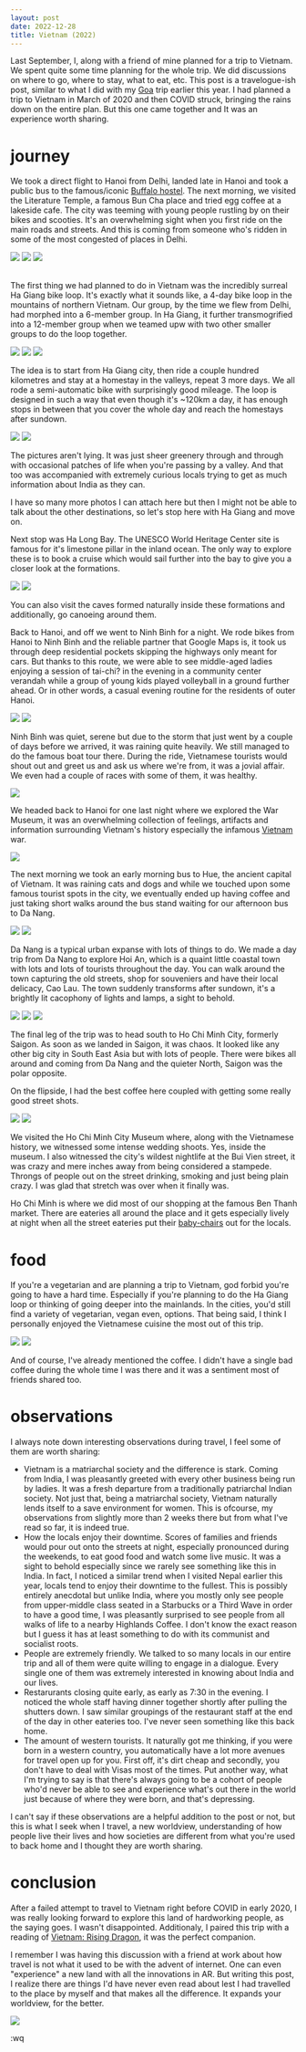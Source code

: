 ```yaml
---
layout: post
date: 2022-12-28
title: Vietnam (2022)
---
```


Last September, I, along with a friend of mine planned for a trip to Vietnam. We spent quite some time planning for the whole trip. We did discussions on where to go, where to stay, what to eat, etc. This post is a travelogue-ish post, similar to what I did with my [Goa](/2022/06/03/south-goa.html) trip earlier this year. I had planned a trip to Vietnam in March of 2020 and then COVID struck, bringing the rains down on the entire plan. But this one came together and It was an experience worth sharing.


# journey

We took a direct flight to Hanoi from Delhi, landed late in Hanoi and took a public bus to the famous/iconic [Buffalo hostel](https://buffalohostels.com/). The next morning, we visited the Literature Temple, a famous Bun Cha place and tried egg coffee at a lakeside cafe. The city was teeming with young people rustling by on their bikes and scooties. It's an overwhelming sight when you first ride on the main roads and streets. And this is coming from someone who's ridden in some of the most congested of places in Delhi.

<img src="./../../static/img/posts/vietnam/street.png" loading="lazy"/>
<img src="./../../static/img/posts/vietnam/lit-temple.png" loading="lazy"/>
<img src="./../../static/img/posts/vietnam/bahn-mi.png" loading="lazy"/>
<br>
<br>

The first thing we had planned to do in Vietnam was the incredibly surreal Ha Giang bike loop. It's exactly what it sounds like, a 4-day bike loop in the mountains of northern Vietnam. Our group, by the time we flew from Delhi, had morphed into a 6-member group. In Ha Giang, it further transmogrified into a 12-member group when we teamed upw with two other smaller groups to do the loop together.

<img src="./../../static/img/posts/vietnam/ha-giang.png" loading="lazy"/>
<img src="./../../static/img/posts/vietnam/ha-giang-2.png" loading="lazy"/>
<img src="./../../static/img/posts/vietnam/ha-giang-3.png" loading="lazy"/>

The idea is to start from Ha Giang city, then ride a couple hundred kilometres and stay at a homestay in the valleys, repeat 3 more days. We all rode a semi-automatic bike with surprisingly good mileage. The loop is designed in such a way that even though it's ~120km a day, it has enough stops in between that you cover the whole day and reach the homestays after sundown.

<img src="./../../static/img/posts/vietnam/bike.png" loading="lazy"/>
<img src="./../../static/img/posts/vietnam/bike-group.png" loading="lazy"/>

The pictures aren't lying. It was just sheer greenery through and through with occasional patches of life when you're passing by a valley. And that too was accompanied with extremely curious locals trying to get as much information about India as they can.

I have so many more photos I can attach here but then I might not be able to talk about the other destinations, so let's stop here with Ha Giang and move on.

Next stop was Ha Long Bay. The UNESCO World Heritage Center site is famous for it's limestone pillar in the inland ocean. The only way to explore these is to book a cruise which would sail further into the bay to give you a closer look at the formations.

<img src="./../../static/img/posts/vietnam/ha-long.png" loading="lazy"/>
<img src="./../../static/img/posts/vietnam/ha-long-2.png" loading="lazy"/>

You can also visit the caves formed naturally inside these formations and additionally, go canoeing around them.

Back to Hanoi, and off we went to Ninh Binh for a night. We rode bikes from Hanoi to Ninh Binh and the reliable partner that Google Maps is, it took us through deep residential pockets skipping the highways only meant for cars. But thanks to this route, we were able to see middle-aged ladies enjoying a session of tai-chi? in the evening in a community center verandah while a group of young kids played volleyball in a ground further ahead. Or in other words, a casual evening routine for the residents of outer Hanoi.

<img src="./../../static/img/posts/vietnam/ninh-binh-2.png" loading="lazy"/>
<img src="./../../static/img/posts/vietnam/ninh-binh-3.png" loading="lazy"/>

Ninh Binh was quiet, serene but due to the storm that just went by a couple of days before we arrived, it was raining quite heavily. We still managed to do the famous boat tour there. During the ride, Vietnamese tourists would shout out and greet us and ask us where we're from, it was a jovial affair. We even had a couple of races with some of them, it was healthy.

<img src="./../../static/img/posts/vietnam/ninh-binh-4.png" loading="lazy"/>

We headed back to Hanoi for one last night where we explored the War Museum, it was an overwhelming collection of feelings, artifacts and information surrounding Vietnam's history especially the infamous [Vietnam](https://en.wikipedia.org/wiki/Vietnam_War) war.

<img src="./../../static/img/posts/vietnam/hanoi-night.png" loading="lazy"/>

The next morning we took an early morning bus to Hue, the ancient capital of Vietnam. It was raining cats and dogs and while we touched upon some famous tourist spots in the city, we eventually ended up having coffee and just taking short walks around the bus stand waiting for our afternoon bus to Da Nang.

<img src="./../../static/img/posts/vietnam/hue.png" loading="lazy"/>
<img src="./../../static/img/posts/vietnam/danang.png" loading="lazy"/>

Da Nang is a typical urban expanse with lots of things to do. We made a day trip from Da Nang to explore Hoi An, which is a quaint little coastal town with lots and lots of tourists throughout the day. You can walk around the town capturing the old streets, shop for souveniers and have their local delicacy, Cao Lau. The town suddenly transforms after sundown, it's a brightly lit cacophony of lights and lamps, a sight to behold.

<img src="./../../static/img/posts/vietnam/hoi-an-3.png" loading="lazy"/>
<img src="./../../static/img/posts/vietnam/hoi-an.png" loading="lazy"/>
<img src="./../../static/img/posts/vietnam/hoi-an-2.png" loading="lazy"/>

The final leg of the trip was to head south to Ho Chi Minh City, formerly Saigon. As soon as we landed in Saigon, it was chaos. It looked like any other big city in South East Asia but with lots of people. There were bikes all around and coming from Da Nang and the quieter North, Saigon was the polar opposite.

On the flipside, I had the best coffee here coupled with getting some really good street shots.

<img src="./../../static/img/posts/vietnam/coffee.png" loading="lazy"/>
<img src="./../../static/img/posts/vietnam/street-hcm.png" loading="lazy"/>

We visited the Ho Chi Minh City Museum where, along with the Vietnamese history, we witnessed some intense wedding shoots. Yes, inside the museum. I also witnessed the city's wildest nightlife at the Bui Vien street, it was crazy and mere inches away from being considered a stampede. Throngs of people out on the street drinking, smoking and just being plain crazy. I was glad that stretch was over when it finally was.

Ho Chi Minh is where we did most of our shopping at the famous Ben Thanh market. There are eateries all around the place and it gets especially lively at night when all the street eateries put their [baby-chairs](https://khaipham1093.wordpress.com/2016/03/03/why-do-vietnamese-sit-on-little-chairs/) out for the locals.

# food
If you're a vegetarian and are planning a trip to Vietnam, god forbid you're going to have a hard time. Especially if you're planning to do the Ha Giang loop or thinking of going deeper into the mainlands. In the cities, you'd still find a variety of vegetarian, vegan even, options. That being said, I think I personally enjoyed the Vietnamese cuisine the most out of this trip.

<img src="./../../static/img/posts/vietnam/pho.png" loading="lazy"/>
<img src="./../../static/img/posts/vietnam/cao-lau.png" loading="lazy"/>
<!-- <img src="./../../static/img/posts/vietnam/pho-2.png" loading="lazy"/> -->

And of course, I've already mentioned the coffee. I didn't have a single bad coffee during the whole time I was there and it was a sentiment most of friends shared too.

# observations
I always note down interesting observations during travel, I feel some of them are worth sharing:

- Vietnam is a matriarchal society and the difference is stark. Coming from India, I was pleasantly greeted with every other business being run by ladies. It was a fresh departure from a traditionally patriarchal Indian society. Not just that, being a matriarchal society, Vietnam naturally lends itself to a save environment for women. This is ofcourse, my observations from slightly more than 2 weeks there but from what I've read so far, it is indeed true.
- How the locals enjoy their downtime. Scores of families and friends would pour out onto the streets at night, especially pronounced during the weekends, to eat good food and watch some live music. It was a sight to behold especially since we rarely see something like this in India. In fact, I noticed a similar trend when I visited Nepal earlier this year, locals tend to enjoy their downtime to the fullest. This is possibly entirely anecdotal but unlike India, where you mostly only see people from upper-middle class seated in a Starbucks or a Third Wave in order to have a good time, I was pleasantly surprised to see people from all walks of life to a nearby Highlands Coffee. I don't know the exact reason but I guess it has at least something to do with its communist and socialist roots.
- People are extremely friendly. We talked to so many locals in our entire trip and all of them were quite willing to engage in a dialogue. Every single one of them was extremely interested in knowing about India and our lives.
- Restarurants closing quite early, as early as 7:30 in the evening. I noticed the whole staff having dinner together shortly after pulling the shutters down. I saw similar groupings of the restaurant staff at the end of the day in other eateries too. I've never seen something like this back home.
- The amount of western tourists. It naturally got me thinking, if you were born in a western country, you automatically have a lot more avenues for travel open up for you. First off, it's dirt cheap and secondly, you don't have to deal with Visas most of the times. Put another way, what I'm trying to say is that there's always going to be a cohort of people who'd never be able to see and experience what's out there in the world just because of where they were born, and that's depressing.

I can't say if these observations are a helpful addition to the post or not, but this is what I seek when I travel, a new worldview, understanding of how people live their lives and how societies are different from what you're used to back home and I thought they are worth sharing.


# conclusion
After a failed attempt to travel to Vietnam right before COVID in early 2020, I was really looking forward to explore this land of hardworking people, as the saying goes. I wasn't disappointed. Additionaly, I paired this trip with a reading of [Vietnam: Rising Dragon](/reading/vietnam-rising-dragon), it was the perfect companion.

I remember I was having this discussion with a friend at work about how travel is not what it used to be with the advent of internet. One can even "experience" a new land with all the innovations in AR. But writing this post, I realize there are things I'd have never even read about lest I had travelled to the place by myself and that makes all the difference. It expands your worldview, for the better.

<img src="./../../static/img/posts/vietnam/vietnam-flag.png" loading="lazy"/>

:wq
